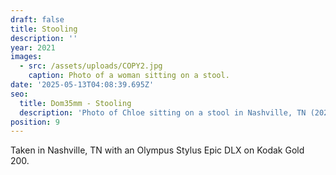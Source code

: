 ```yaml
---
draft: false
title: Stooling
description: ''
year: 2021
images:
  - src: /assets/uploads/COPY2.jpg
    caption: Photo of a woman sitting on a stool.
date: '2025-05-13T04:08:39.695Z'
seo:
  title: Dom35mm - Stooling
  description: 'Photo of Chloe sitting on a stool in Nashville, TN (2021).'
position: 9
---
```



Taken in Nashville, TN with an Olympus Stylus Epic DLX on Kodak Gold 200.

